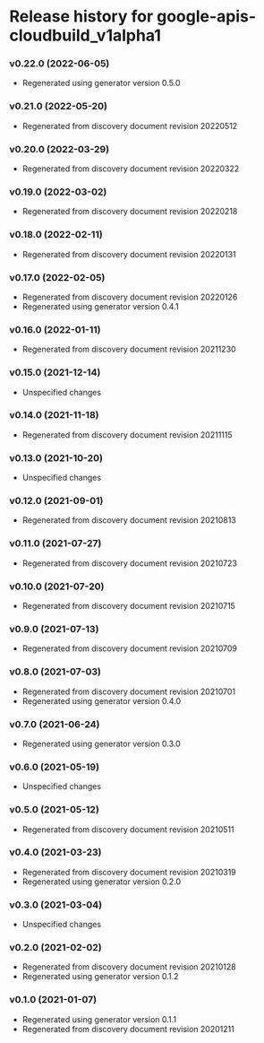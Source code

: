 # Release history for google-apis-cloudbuild_v1alpha1

### v0.22.0 (2022-06-05)

* Regenerated using generator version 0.5.0

### v0.21.0 (2022-05-20)

* Regenerated from discovery document revision 20220512

### v0.20.0 (2022-03-29)

* Regenerated from discovery document revision 20220322

### v0.19.0 (2022-03-02)

* Regenerated from discovery document revision 20220218

### v0.18.0 (2022-02-11)

* Regenerated from discovery document revision 20220131

### v0.17.0 (2022-02-05)

* Regenerated from discovery document revision 20220126
* Regenerated using generator version 0.4.1

### v0.16.0 (2022-01-11)

* Regenerated from discovery document revision 20211230

### v0.15.0 (2021-12-14)

* Unspecified changes

### v0.14.0 (2021-11-18)

* Regenerated from discovery document revision 20211115

### v0.13.0 (2021-10-20)

* Unspecified changes

### v0.12.0 (2021-09-01)

* Regenerated from discovery document revision 20210813

### v0.11.0 (2021-07-27)

* Regenerated from discovery document revision 20210723

### v0.10.0 (2021-07-20)

* Regenerated from discovery document revision 20210715

### v0.9.0 (2021-07-13)

* Regenerated from discovery document revision 20210709

### v0.8.0 (2021-07-03)

* Regenerated from discovery document revision 20210701
* Regenerated using generator version 0.4.0

### v0.7.0 (2021-06-24)

* Regenerated using generator version 0.3.0

### v0.6.0 (2021-05-19)

* Unspecified changes

### v0.5.0 (2021-05-12)

* Regenerated from discovery document revision 20210511

### v0.4.0 (2021-03-23)

* Regenerated from discovery document revision 20210319
* Regenerated using generator version 0.2.0

### v0.3.0 (2021-03-04)

* Unspecified changes

### v0.2.0 (2021-02-02)

* Regenerated from discovery document revision 20210128
* Regenerated using generator version 0.1.2

### v0.1.0 (2021-01-07)

* Regenerated using generator version 0.1.1
* Regenerated from discovery document revision 20201211

